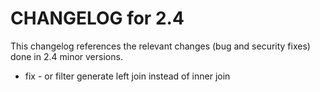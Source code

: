 CHANGELOG for 2.4
=================

This changelog references the relevant changes (bug and security fixes) done
in 2.4 minor versions.

 - fix - or filter generate left join instead of inner join  